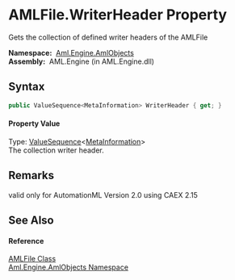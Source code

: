 AMLFile.WriterHeader Property
=============================
Gets the collection of defined writer headers of the AMLFile

  **Namespace:**  [Aml.Engine.AmlObjects][1]  
  **Assembly:**  AML.Engine (in AML.Engine.dll)

Syntax
------

```csharp
public ValueSequence<MetaInformation> WriterHeader { get; }
```

#### Property Value
Type: [ValueSequence][2]&lt;[MetaInformation][3]>  
 The collection writer header. 

Remarks
-------
 valid only for AutomationML Version 2.0 using CAEX 2.15 

See Also
--------

#### Reference
[AMLFile Class][4]  
[Aml.Engine.AmlObjects Namespace][1]  

[1]: ../README.md
[2]: ../../Aml.Engine.CAEX/ValueSequence_1/README.md
[3]: ../MetaInformation/README.md
[4]: README.md
[5]: https://www.automationml.org
[6]: ../../icons/logoShade.png